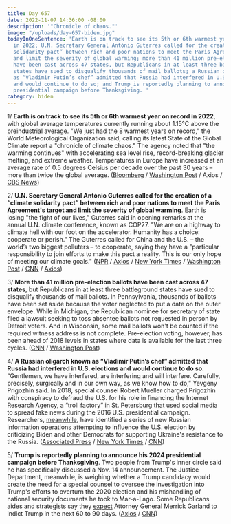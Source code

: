 ```yaml
---
title: Day 657
date: 2022-11-07 14:36:00 -08:00
description: '"Chronicle of chaos."'
image: "/uploads/day-657-biden.jpg"
todayInOneSentence: 'Earth is on track to see its 5th or 6th warmest year on record
  in 2022; U.N. Secretary General António Guterres called for the creation of a “climate
  solidarity pact” between rich and poor nations to meet the Paris Agreement''s target
  and limit the severity of global warming; more than 41 million pre-election ballots
  have been cast across 47 states, but Republicans in at least three battleground
  states have sued to disqualify thousands of mail ballots; a Russian oligarch known
  as “Vladimir Putin’s chef” admitted that Russia had interfered in U.S. elections
  and would continue to do so; and Trump is reportedly planning to announce his 2024
  presidential campaign before Thanksgiving. '
category: biden
---
```


1/ **Earth is on track to see its 5th or 6th warmest year on record in 2022**, with global average temperatures currently running about 1.15°C above the preindustrial average. "We just had the 8 warmest years on record," the World Meteorological Organization said, calling its latest State of the Global Climate report a "chronicle of climate chaos." The agency noted that "the warming continues" with accelerating sea level rise, record-breaking glacier melting, and extreme weather. Temperatures in Europe have increased at an average rate of 0.5 degrees Celsius per decade over the past 30 years – more than twice the global average. ([Bloomberg](https://www.bloomberg.com/news/articles/2022-11-06/global-warming-turned-2022-into-a-chronicle-of-climate-chaos?sref=MIBMEEoj) / [Washington Post](https://www.washingtonpost.com/climate-environment/2022/11/03/europe-heating-faster-global-warming/) / Axios / [CBS News](https://www.cbsnews.com/news/climate-change-8-warmest-years-record-cop27-world-meteorological-organization-united-nations/))

2/ **U.N. Secretary General António Guterres called for the creation of a “climate solidarity pact” between rich and poor nations to meet the Paris Agreement's target and limit the severity of global warming**. Earth is losing "the fight of our lives,” Guterres said in opening remarks at the annual U.N. climate conference, known as COP27. "We are on a highway to climate hell with our foot on the accelerator. Humanity has a choice: cooperate or perish." The Guterres called for China and the U.S. – the world’s two biggest polluters – to cooperate, saying they have a "particular responsibility to join efforts to make this pact a reality. This is our only hope of meeting our climate goals." ([NPR](https://www.npr.org/2022/11/07/1134719701/cop27-un-guterres-climate-hell-warning) / [Axios](https://www.axios.com/2022/11/07/un-leader-cop27-climate-change-solidarity-pact) / [New York Times](https://www.nytimes.com/live/2022/11/07/climate/cop27-climate-summit) / [Washington Post](https://www.washingtonpost.com/climate-environment/2022/11/07/cop27-egypt-climate-conference-live-updates/) / [CNN](https://www.cnn.com/2022/11/07/world/loss-and-damage-explained-cop27-climate/index.html) / [Axios](https://www.axios.com/2022/11/07/cop27-climate-signal-statistics))

3/ **More than 41 million pre-election ballots have been cast across 47 states**, but Republicans in at least three battleground states have sued to disqualify thousands of mail ballots. In Pennsylvania, thousands of ballots have been set aside because the voter neglected to put a date on the outer envelope. While in Michigan, the Republican nominee for secretary of state filed a lawsuit seeking to toss absentee ballots not requested in person by Detroit voters. And in Wisconsin, some mail ballots won't be counted if the required witness address is not complete. Pre-election voting, however, has been ahead of 2018 levels in states where data is available for the last three cycles. ([CNN](https://www.cnn.com/politics/live-news/election-day-coverage-11-07-2022/h_77fd1ef7837c5ba2ec2e2e4d92113132) / [Washington Post](https://www.washingtonpost.com/elections/2022/11/07/gop-sues-reject-mail-ballots/))

4/ **A Russian oligarch known as “Vladimir Putin’s chef” admitted that Russia had interfered in U.S. elections and would continue to do so**. “Gentlemen, we have interfered, are interfering and will interfere. Carefully, precisely, surgically and in our own way, as we know how to do,” Yevgeny Prigozhin said. In 2018, special counsel Robert Mueller charged Prigozhin with conspiracy to defraud the U.S. for his role in financing the Internet Research Agency, a “troll factory” in St. Petersburg that used social media to spread fake news during the 2016 U.S. presidential campaign. Researchers, [meanwhile](https://www.nytimes.com/2022/11/06/technology/russia-misinformation-midterms.html), have identified a series of new Russian information operations attempting to influence the U.S. election by criticizing Biden and other Democrats for supporting Ukraine's resistance to the Russia. ([Associated Press](https://apnews.com/article/2022-midterm-elections-business-social-media-7fefa7ab0491b653f6094a4d090155fe) / [New York Times](https://www.nytimes.com/2022/11/07/us/politics/yevgeny-prigozhin-putin-ally-elections.html) / [CNN](https://www.cnn.com/2022/11/07/europe/yevgeny-prigozhin-russia-us-election-meddling-intl/index.html))

5/ **Trump is reportedly planning to announce his 2024 presidential campaign before Thanksgiving**. Two people from Trump's inner circle said he has specifically discussed a Nov. 14 announcement. The Justice Department, meanwhile, is weighing whether a Trump candidacy would create the need for a special counsel to oversee the investigation into Trump's efforts to overturn the 2020 election and his mishandling of national security documents he took to Mar-a-Lago. Some Republicans aides and strategists say they [expect](https://thehill.com/homenews/senate/3720591-expected-trump-indictment-looms-over-midterm-election/) Attorney General Merrick Garland to indict Trump in the next 60 to 90 days. ([Axios](https://www.axios.com/2022/11/04/trump-presidential-run-2024-announcement) / [CNN](https://www.cnn.com/2022/11/04/politics/donald-trump-presidential-announcement/index.html))
